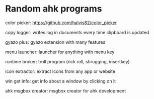 # Random ahk programs

color picker: https://github.com/halvis82/color_picker

copy logger: writes log in documents every time clipboard is updated

gyazo plus: gyazo extension with many features

menu launcher: launcher for anything with menu key

runtime broker: troll program (rick roll, shrugging, insertkey)

icon extractor: extract icons from any app or website

win get info: get info about a window by clicking on it

ahk msgbox creator: msgbox creator for ahk development
